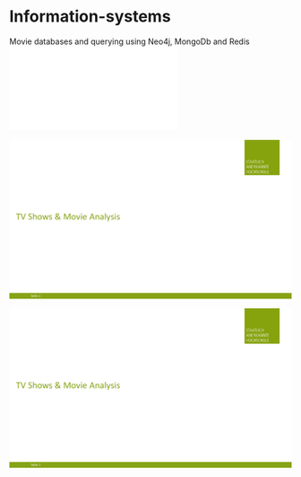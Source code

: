 # Information-systems
Movie databases and querying using Neo4j, MongoDb and Redis  
<embed src= "Information-systems/InformationS_Presentation.pdf" type = "application/pdf">

<a href="/InformationS_Presentation.pdf" class="image fit"><img src="/InformationS_Presentation.pdf" alt=""></a>

<a href="/InformationS_Presentation.pdf" class="image fit"><img src="/InformationS_Presentation.pdf" alt=""></a>
